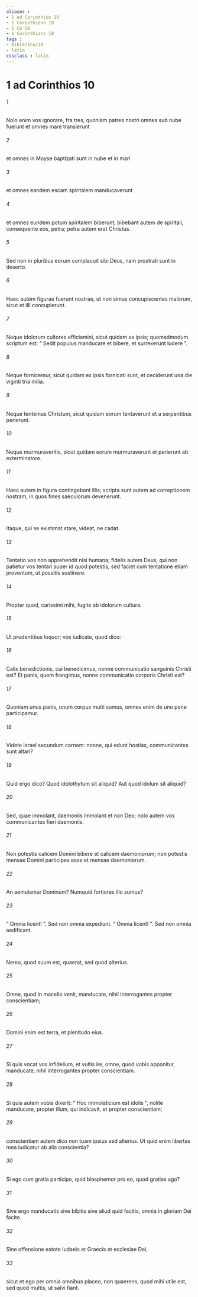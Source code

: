 ```yaml
---
aliases : 
- 1 ad Corinthios 10
- 1 Corinthiens 10
- 1 Co 10
- 1 Corinthians 10
tags : 
- Bible/1Co/10
- latin
cssclass : latin
---
```


# 1 ad Corinthios 10

###### 1
Nolo enim vos ignorare, fra tres, quoniam patres nostri omnes sub nube fuerunt et omnes mare transierunt 
###### 2
et omnes in Moyse baptizati sunt in nube et in mari 
###### 3
et omnes eandem escam spiritalem manducaverunt 
###### 4
et omnes eundem potum spiritalem biberunt; bibebant autem de spiritali, consequente eos, petra; petra autem erat Christus. 
###### 5
Sed non in pluribus eorum complacuit sibi Deus, nam prostrati sunt in deserto.
###### 6
Haec autem figurae fuerunt nostrae, ut non simus concupiscentes malorum, sicut et illi concupierunt. 
###### 7
Neque idolorum cultores efficiamini, sicut quidam ex ipsis; quemadmodum scriptum est: “ Sedit populus manducare et bibere, et surrexerunt ludere ”. 
###### 8
Neque fornicemur, sicut quidam ex ipsis fornicati sunt, et ceciderunt una die viginti tria milia. 
###### 9
Neque tentemus Christum, sicut quidam eorum tentaverunt et a serpentibus perierunt. 
###### 10
Neque murmuraveritis, sicut quidam eorum murmuraverunt et perierunt ab exterminatore. 
###### 11
Haec autem in figura contingebant illis; scripta sunt autem ad correptionem nostram, in quos fines saeculorum devenerunt. 
###### 12
Itaque, qui se existimat stare, videat, ne cadat. 
###### 13
Tentatio vos non apprehendit nisi humana; fidelis autem Deus, qui non patietur vos tentari super id quod potestis, sed faciet cum tentatione etiam proventum, ut possitis sustinere.
###### 14
Propter quod, carissimi mihi, fugite ab idolorum cultura. 
###### 15
Ut prudentibus loquor; vos iudicate, quod dico: 
###### 16
Calix benedictionis, cui benedicimus, nonne communicatio sanguinis Christi est? Et panis, quem frangimus, nonne communicatio corporis Christi est? 
###### 17
Quoniam unus panis, unum corpus multi sumus, omnes enim de uno pane participamur. 
###### 18
Videte Israel secundum carnem: nonne, qui edunt hostias, communicantes sunt altari?
###### 19
Quid ergo dico? Quod idolothytum sit aliquid? Aut quod idolum sit aliquid? 
###### 20
Sed, quae immolant, daemoniis immolant et non Deo; nolo autem vos communicantes fieri daemoniis. 
###### 21
Non potestis calicem Domini bibere et calicem daemoniorum; non potestis mensae Domini participes esse et mensae daemoniorum. 
###### 22
An aemulamur Dominum? Numquid fortiores illo sumus?
###### 23
“ Omnia licent! ”. Sed non omnia expediunt. “ Omnia licent! ”. Sed non omnia aedificant. 
###### 24
Nemo, quod suum est, quaerat, sed quod alterius. 
###### 25
Omne, quod in macello venit, manducate, nihil interrogantes propter conscientiam; 
###### 26
Domini enim est terra, et plenitudo eius.
###### 27
Si quis vocat vos infidelium, et vultis ire, omne, quod vobis apponitur, manducate, nihil interrogantes propter conscientiam. 
###### 28
Si quis autem vobis dixerit: “ Hoc immolaticium est idolis ”, nolite manducare, propter illum, qui indicavit, et propter conscientiam; 
###### 29
conscientiam autem dico non tuam ipsius sed alterius. Ut quid enim libertas mea iudicatur ab alia conscientia? 
###### 30
Si ego cum gratia participo, quid blasphemor pro eo, quod gratias ago?
###### 31
Sive ergo manducatis sive bibitis sive aliud quid facitis, omnia in gloriam Dei facite. 
###### 32
Sine offensione estote Iudaeis et Graecis et ecclesiae Dei, 
###### 33
sicut et ego per omnia omnibus placeo, non quaerens, quod mihi utile est, sed quod multis, ut salvi fiant.
